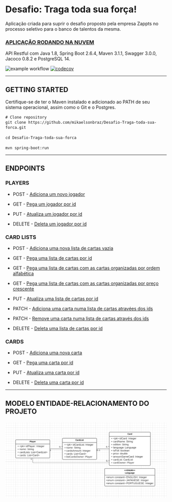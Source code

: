 <h1>Desafio: Traga toda sua força!</h1>
Aplicação criada para suprir o desafio proposto pela empresa Zappts no processo seletivo para o banco de talentos da mesma. 
<h3><a href="https://desafio-zappts.herokuapp.com/swagger-ui/index.html#/"><u>APLICAÇÃO RODANDO NA NUVEM</u></a> </h3>

API Restful com Java 1.8, Spring Boot 2.6.4, Maven 3.1.1, Swagger 3.0.0, Jacoco 0.8.2 e PostgreSQL 14.

![example workflow](https://github.com/mikaelsonbraz/Desafio-Traga-toda-sua-forca/actions/workflows/maven.yml/badge.svg)
[![codecov](https://codecov.io/gh/mikaelsonbraz/Desafio-Traga-toda-sua-forca/branch/master/graph/badge.svg?token=SX972Z9NPK)](https://codecov.io/gh/mikaelsonbraz/Desafio-Traga-toda-sua-forca)


_____

<h2>GETTING STARTED</h2>

Certifique-se de ter o Maven instalado e adicionado ao PATH de seu sistema operacional, assim como o Git e o Postgres.

```
# Clone repository
git clone https://github.com/mikaelsonbraz/Desafio-Traga-toda-sua-forca.git

cd Desafio-Traga-toda-sua-forca

mvn spring-boot:run
```

_____

<h2>ENDPOINTS</h2>

<h3>PLAYERS</h2>

- POST - <a href="https://desafio-zappts.herokuapp.com/swagger-ui/index.html#/player-controller/createUsingPOST_2" target="_blank"><u>Adiciona um novo jogador</u></a>

- GET - <a href="https://desafio-zappts.herokuapp.com/swagger-ui/index.html#/player-controller/readUsingGET_2" target="_blank"><u>Pega um jogador por id</u></a>

- PUT - <a href="https://desafio-zappts.herokuapp.com/swagger-ui/index.html#/player-controller/updateUsingPUT_2" target="_blank"><u>Atualiza um jogador por id</u></a>

- DELETE - <a href="https://desafio-zappts.herokuapp.com/swagger-ui/index.html#/player-controller/deleteUsingDELETE_2" target="_blank"><u>Deleta um jogador por id</u></a>

<h3>CARD LISTS</h3>

- POST - <a href="https://desafio-zappts.herokuapp.com/swagger-ui/index.html#/card-list-controller/createUsingPOST_1" target="_blank"><u>Adiciona uma nova lista de cartas vazia</u></a>

- GET - <a href="https://desafio-zappts.herokuapp.com/swagger-ui/index.html#/card-list-controller/readUsingGET_1" target="_blank"><u>Pega uma lista de cartas por id</u></a>

- GET - <a href="https://desafio-zappts.herokuapp.com/swagger-ui/index.html#/card-list-controller/readAllCardsByNameUsingGET" target="_blank"><u>Pega uma lista de cartas com as cartas organizadas por ordem alfabética</u></a>

- GET - <a href="https://desafio-zappts.herokuapp.com/swagger-ui/index.html#/card-list-controller/readAllCardsByPriceUsingGET" target="_blank"><u>Pega uma lista de cartas com as cartas organizadas por preço crescente</u></a>

- PUT - <a href="https://desafio-zappts.herokuapp.com/swagger-ui/index.html#/card-list-controller/updateUsingPUT_1" target="_blank"><u>Atualiza uma lista de cartas por id</u></a>

- PATCH - <a href="https://desafio-zappts.herokuapp.com/swagger-ui/index.html#/card-list-controller/updateCardsUsingPATCH" target="_blank"><u>Adiciona uma carta numa lista de cartas atravées dos ids</u></a>

- PATCH - <a href="https://desafio-zappts.herokuapp.com/swagger-ui/index.html#/card-list-controller/removeCardUsingPATCH" target="_blank"><u>Remove uma carta numa lista de cartas através dos ids</u></a>

- DELETE - <a href="https://desafio-zappts.herokuapp.com/swagger-ui/index.html#/card-list-controller/deleteUsingDELETE_1" target="_blank"><u>Deleta uma lista de cartas por id</u></a>

<h3>CARDS</h3>

- POST - <a href="https://desafio-zappts.herokuapp.com/swagger-ui/index.html#/card-controller/createUsingPOST" target="_blank"><u>Adiciona uma nova carta</u></a>

- GET - <a href="https://desafio-zappts.herokuapp.com/swagger-ui/index.html#/card-controller/readUsingGET" target="_blank"><u>Pega uma carta por id</u></a>

- PUT - <a href="https://desafio-zappts.herokuapp.com/swagger-ui/index.html#/card-controller/updateUsingPUT" target="_blank"><u>Atualiza uma carta por id</u></a>

- DELETE - <a href="https://desafio-zappts.herokuapp.com/swagger-ui/index.html#/card-controller/deleteUsingDELETE" target="_blank"><u>Deleta uma carta por id</u></a>

_____

<h2>MODELO ENTIDADE-RELACIONAMENTO DO PROJETO


![mer](src/main/resources/static/mer.png)
